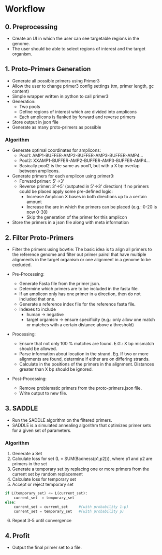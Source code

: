 # Workflow

## 0. Preprocessing
- Create an UI in which the user can see targetable regions in the genome.
- The user should be able to select regions of interest and the target organism.

## 1. Proto-Primers Generation

- Generate all possible primers using Primer3
- Allow the user to change primer3 config settings (tm, primer length, gc content)
- Simple wrapper written in python to call primer3
- Generation:
    - Two pools
    - Define regions of interest which are divided into amplicons
    - Each amplicons is flanked by forward and reverse primers
- Store output in json file
- Generate as many proto-primers as possible

### Algorithm
- Generate optimal coordinates for amplicons:
    - Pool1: AMP1-BUFFER-AMP2-BUFFER-AMP3-BUFFER-AMP4...
    - Pool2: XXAMP1-BUFFER-AMP2-BUFFER-AMP3-BUFFER-AMP4...
    - Basically pool2 is the same as pool1, but with a X bp overlap between amplicons.
- Generate primers for each amplicon using primer3:
    - Forward primer: 5'->3'
    - Reverse primer: 3'->5' (outputed in 5'->3' direction)
    If no primers could be placed apply some pre-defined logic:
        - Increase Amplicon X bases in both directions up to a certain amount
        - Increase the are in which the primers can be placed (e.g.: 0-20 is now 0-30)
        - Skip the generation of the primer for this amplicon
- Store the primers in a json file along with meta information

## 2. Filter Proto-Primers
- Filter the primers using bowtie:
    The basic idea is to align all primers to the reference genome and filter out primer pairs! that have multiple alignments in the target organism or one alignment in a genome to be excluded.

- Pre-Processing:
    - Generate Fasta file from the primer json.
    - Determine which primers are to be included in the fasta file.
    - If an amplicon only has one primer in a direction, then do not included that one.
    - Generate a reference index file for the reference fasta file.
    - Indexes to include
        - human -> negative
        - target organism -> ensure specificity (e.g.: only allow one match or matches with a certain distance above a threshold)

- Processing:
    - Ensure that not only 100 % matches are found. E.G.: X bp mismatch should be allowed.
    - Parse information about location in the strand. Eg. If two or more alignments are found, determine if either are on differing strands.
    - Calculate in the positions of the primers in the alignment. Distances greater than X bp should be ignored.

- Post-Processing:
    - Remove problematic primers from the proto-primers.json file.
    - Write output to new file.

## 3. SADDLE
- Run the SADDLE algorithm on the filtered primers.
- SADDLE is a simulated annealing algorithm that optimizes primer sets for a given set of parameters.
### Algorithm
1. Generate a Set
2. Calculate loss for set (L = SUM(Badness(p1,p2))), where p1 and p2 are primers in the set
3. Generate a temporary set by replacing one or more primers from the current set by random replacement
4. Calculate loss for temporary set
5. Accept or reject temporary set
```python
if L(temporary_set) <= L(current_set):
    current_set  = temporary_set
else:
    current_set = current_set     #(with probability 1-p)
    current_set = temporary_set   #(with probability p)
```
6. Repeat 3-5 until convergence

## 4. Profit
- Output the final primer set to a file.
